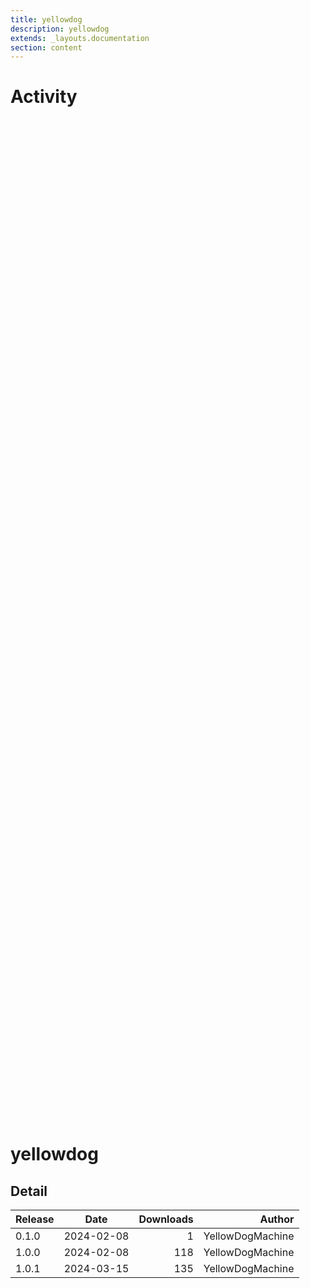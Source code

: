 ```yaml
---
title: yellowdog
description: yellowdog
extends: _layouts.documentation
section: content
---
```


# Activity

<div style="position: relative; height:40vh; width:80vw">
    <canvas id="releases"></canvas>
</div>
<script type="module" src="docs/yellowdog/yellowdog.js"></script>

# yellowdog
            

## Detail

| Release                               | Date | Downloads                        | Author |
| :------------ | :---------: | ------: | -----------: |
 | 0.1.0 | 2024-02-08 | 1 | YellowDogMachine |
 | 1.0.0 | 2024-02-08 | 118 | YellowDogMachine |
 | 1.0.1 | 2024-03-15 | 135 | YellowDogMachine |

